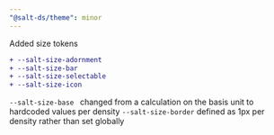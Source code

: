 ```yaml
---
"@salt-ds/theme": minor
---
```


Added size tokens

```diff
+ --salt-size-adornment
+ --salt-size-bar
+ --salt-size-selectable
+ --salt-size-icon
```

`--salt-size-base ` changed from a calculation on the basis unit to hardcoded values per density
`--salt-size-border` defined as 1px per density rather than set globally
